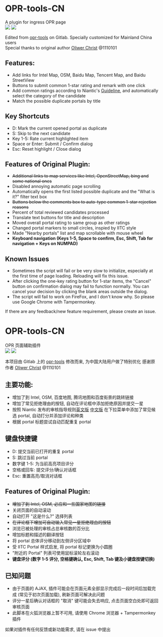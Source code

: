 # OPR-tools-CN
A plugin for ingress OPR page    
![](https://raw.githubusercontent.com/CubicPill/OPR-tools-CN/master/demo/screenshot.png)
![](https://raw.githubusercontent.com/CubicPill/OPR-tools-CN/master/demo/dropdown.png)

Edited from [opr-tools](https://gitlab.com/1110101/opr-tools/) on Gitlab. Specially customized for Mainland China users      
Special thanks to original author [Oliwer Christ](https://gitlab.com/1110101) @1110101     
## Features:
- Add links for Intel Map, OSM, Baidu Map, Tencent Map, and Baidu StreetView
- Buttons to submit common 1-star rating and remark with one click
- Add common ratings according to Niantic's [Guideline](https://opr.ingress.com/guide), and automatically select the category of the candidate
- Match the possible duplicate portals by title
## Key Shortcuts
- D: Mark the current opened portal as duplicate
- S: Skip to the next candidate
- Key 1-5: Rate current highlighted item
- Space or Enter: Submit / Confirm dialog
- Esc: Reset highlight / Close dialog
## Features of Original Plugin:
- ~~Additional links to map services like Intel, OpenStreetMap, bing and some national ones~~
- Disabled annoying automatic page scrolling
- Automatically opens the first listed possible duplicate and the "What is it?" filter text box
- ~~Buttons below the comments box to auto-type common 1-star rejection reasons~~ 
- Percent of total reviewed candidates processed
- Translate text buttons for title and description
- Moved overall portal rating to same group as other ratings
- Changed portal markers to small circles, inspied by IITC style
- Made "Nearby portals" list and map scrollable with mouse wheel
- **Keyboard navigation (Keys 1-5, Space to confirm, Esc, Shift, Tab for navigation + Keys on NUMPAD)**
## Known Issues
- Sometimes the script will fail or be very slow to initialize, especially at the first time of page loading. Reloading will fix this issue.
- After clicking the one-key rating button for 1-star items, the "Cancel" button on confirmation dialog may fail to function normally. You can cancel your decision by clicking the blank areas outside the dialog.
- The script will fail to work on FireFox, and I don't know why. So please use Google Chrome with Tampermonkey.

If there are any feedback/new feature requirement, please create an issue.     

# OPR-tools-CN
OPR 页面辅助插件     
![](https://raw.githubusercontent.com/CubicPill/OPR-tools-CN/master/demo/screenshot_zh_CN.png)
![](https://raw.githubusercontent.com/CubicPill/OPR-tools-CN/master/demo/dropdown_zh_CN.png)

本项目由 Gitlab 上的 [opr-tools](https://gitlab.com/1110101/opr-tools/) 修改而来, 为中国大陆用户做了特别优化
感谢原作者 [Oliwer Christ](https://gitlab.com/1110101) @1110101      
## 主要功能:
- 增加了到 Intel, OSM, 百度地图, 腾讯地图和百度街景的跳转链接
- 增加了常见拒绝理由的按钮, 自动在评论框中添加拒绝原因并提交一星
- 按照 Niantic 发布的审核指导规则[英文版](https://opr.ingress.com/guide) [中文版](http://mp.weixin.qq.com/s/EdiIUE5s3B4iBOusRJ5q8Q) 在下拉菜单中添加了常见候选 portal, 自动打分并添加评论和种类
- 根据 portal 标题尝试自动匹配重复 portal
## 键盘快捷键
- D: 提交当前已打开的重复 portal
- S: 跳过当前 portal
- 数字键 1-5: 为当前高亮项目评分
- 空格或回车: 提交评分/确认对话框
- Esc: 重置高亮/取消对话框
## Features of Original Plugin:
- ~~增加了到 Intel, OSM, 必应和一些国家地图的链接~~
- 关闭页面的自动滚动
- 自动打开 "这是什么?" 选择列表
- ~~在评论框下增加可自动输入常见一星拒绝理由的按钮~~
- 浏览已被处理的审核占总审核数的百分比
- 增加标题和描述的翻译按钮
- 将 portal 总体评分移动到左侧评分区域中
- 受 IITC Portal 样式启发, 将 portal 标记更换为小圆圈
- "附近的 Portal" 列表可使用鼠标滚轮左右滚动
- **键盘评分 (数字 1-5 评分, 空格键确认, Esc, Shift, Tab 键及小键盘按键切换)**
## 已知问题
- 由于页面的 AJAX, 插件可能会在页面元素全部显示完成后一段时间后加载完成 (常见于初次页面加载), 刷新页面可解决此问题
- 评分一星后确认对话框的 "取消" 键可能会失去响应, 点击页面空白处即可返回审核页面
- 此脚本在火狐浏览器上暂不可用, 请使用 Chrome 浏览器 + Tampermonkey 插件

如果对插件有任何反馈或新功能需求, 请在 issue 中提出     